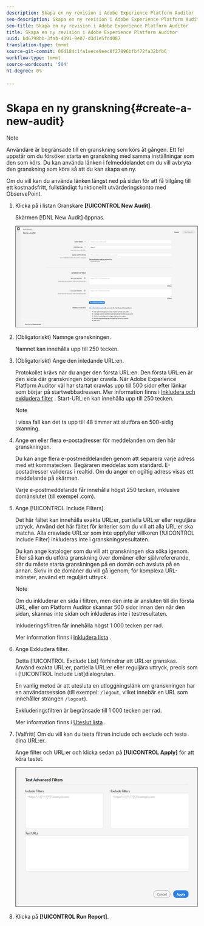 ```yaml
---
description: Skapa en ny revision i Adobe Experience Platform Auditor
seo-description: Skapa en ny revision i Adobe Experience Platform Auditor
seo-title: Skapa en ny revision i Adobe Experience Platform Auditor
title: Skapa en ny revision i Adobe Experience Platform Auditor
uuid: bd6798bb-3fab-4091-9e07-d3d1e5fdd087
translation-type: tm+mt
source-git-commit: 00d184c1fa1eece9eec8f27896bfbf72fa32bfb6
workflow-type: tm+mt
source-wordcount: '504'
ht-degree: 0%

---
```



# Skapa en ny granskning{#create-a-new-audit}

>[!NOTE]
>
>Användare är begränsade till en granskning som körs åt gången. Ett fel uppstår om du försöker starta en granskning med samma inställningar som den som körs. Du kan använda länken i felmeddelandet om du vill avbryta den granskning som körs så att du kan skapa en ny.

Om du vill kan du använda länken längst ned på sidan för att få tillgång till ett kostnadsfritt, fullständigt funktionellt utvärderingskonto med ObservePoint.

1. Klicka på i listan Granskare **[!UICONTROL New Audit]**.

   Skärmen [!DNL New Audit] öppnas.

   ![](assets/config.png)

1. (Obligatoriskt) Namnge granskningen.

   Namnet kan innehålla upp till 250 tecken.
1. (Obligatoriskt) Ange den inledande URL:en.

   Protokollet krävs när du anger den första URL:en. Den första URL:en är den sida där granskningen börjar crawla. När Adobe Experience Platform Auditor väl har startat crawlas upp till 500 sidor efter länkar som börjar på startwebbadressen. Mer information finns i [Inkludera och exkludera filter](../create-audit/filters.md) . Start-URL:en kan innehålla upp till 250 tecken.

   >[!NOTE]
   >
   >I vissa fall kan det ta upp till 48 timmar att slutföra en 500-sidig skanning.

1. Ange en eller flera e-postadresser för meddelanden om den här granskningen.

   Du kan ange flera e-postmeddelanden genom att separera varje adress med ett kommatecken. Begäraren meddelas som standard. E-postadresser valideras i realtid. Om du anger en ogiltig adress visas ett meddelande på skärmen.

   Varje e-postmeddelande får innehålla högst 250 tecken, inklusive domänslutet (till exempel .com).

1. Ange [!UICONTROL Include Filters].

   Det här fältet kan innehålla exakta URL:er, partiella URL:er eller reguljära uttryck. Använd det här fältet för kriterier som du vill att alla URL:er ska matcha. Alla crawlade URL:er som inte uppfyller villkoren [!UICONTROL Include Filter] inkluderas inte i granskningsresultaten.

   Du kan ange kataloger som du vill att granskningen ska söka igenom. Eller så kan du utföra granskning över domäner eller självrefererande, där du måste starta granskningen på en domän och avsluta på en annan. Skriv in de domäner du vill gå igenom; för komplexa URL-mönster, använd ett reguljärt uttryck.

   >[!NOTE]
   >
   >Om du inkluderar en sida i filtren, men den inte är ansluten till din första URL, eller om Platform Auditor skannar 500 sidor innan den når den sidan, skannas inte sidan och inkluderas inte i testresultaten.

   Inkluderingsfiltren får innehålla högst 1 000 tecken per rad.

   Mer information finns i [Inkludera lista](../create-audit/filters.md) .
1. Ange Exkludera filter.

   Detta [!UICONTROL Exclude List] förhindrar att URL:er granskas. Använd exakta URL:er, partiella URL:er eller reguljära uttryck, precis som i [!UICONTROL Include List]dialogrutan.

   En vanlig metod är att utesluta en utloggningslänk om granskningen har en användarsession (till exempel: `/logout`, vilket innebär en URL som innehåller strängen `/logout`).

   Exkluderingsfiltren är begränsade till 1 000 tecken per rad.

   Mer information finns i [Uteslut lista](../create-audit/filters.md) .
1. (Valfritt) Om du vill kan du testa filtren include och exclude och testa dina URL:er.

   Ange filter och URL:er och klicka sedan på **[!UICONTROL Apply]** för att köra testet.

   ![](assets/test-advanced-filters.png)

1. Klicka på **[!UICONTROL Run Report]**.
